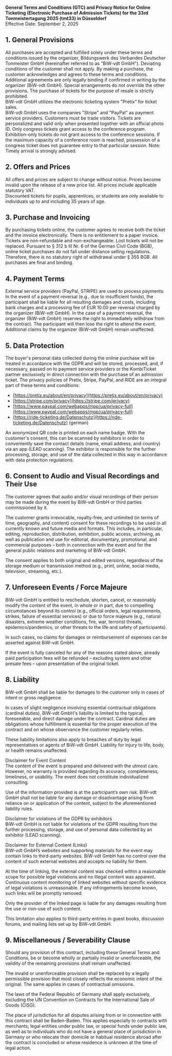 **General Terms and Conditions (GTC) and Privacy Notice for Online Ticketing (Electronic Purchase of Admission Tickets) for the 33rd Tonmeistertagung 2025 (tmt33) in Düsseldorf**  
Effective Date: September 2, 2025

## 1. General Provisions
All purchases are accepted and fulfilled solely under these terms and conditions issued by the organizer, Bildungswerk des Verbandes Deutscher Tonmeister GmbH (hereinafter referred to as "BiW-vdt GmbH"). Deviating conditions of the customer shall not apply. By making a purchase, the customer acknowledges and agrees to these terms and conditions. Additional agreements are only legally binding if confirmed in writing by the organizer (BiW-vdt GmbH). Special arrangements do not override the other provisions. The purchase of tickets for the purpose of resale is strictly prohibited.  
BiW-vdt GmbH utilizes the electronic ticketing system "Pretix" for ticket sales.  
BiW-vdt GmbH uses the companies "Stripe" and "PayPal" as payment service providers. Customers must be trade visitors. Tickets are personalized and valid only when presented together with an official photo ID. Only congress tickets grant access to the conference program. Exhibition-only tickets do not grant access to the conference sessions. If the maximum capacity of a conference room is reached, possession of a congress ticket does not guarantee entry to that particular session. Note: Timely arrival is strongly advised.

## 2. Offers and Prices
All offers and prices are subject to change without notice. Prices become invalid upon the release of a new price list. All prices include applicable statutory VAT.  
Discounted tickets for pupils, apprentices, or students are only available to individuals up to and including 35 years of age.

## 3. Purchase and Invoicing
By purchasing tickets online, the customer agrees to receive both the ticket and the invoice electronically. There is no entitlement to a paper invoice. Tickets are non-refundable and non-exchangeable. Lost tickets will not be replaced. Pursuant to § 312 b III Nr. 6 of the German Civil Code (BGB), online ticket purchases do not fall under distance selling regulations. Therefore, there is no statutory right of withdrawal under § 355 BGB. All purchases are final and binding.

## 4. Payment Terms
External service providers (PayPal, STRIPE) are used to process payments. In the event of a payment reversal (e.g., due to insufficient funds), the participant shall be liable for all resulting damages and costs, including bank charges and a processing fee of EUR 10.00 per reversal charged by the organizer (BiW-vdt GmbH). In the case of a payment reversal, the organizer (BiW-vdt GmbH) reserves the right to immediately withdraw from the contract. The participant will then lose the right to attend the event. Additional claims by the organizer (BiW-vdt GmbH) remain unaffected.

## 5. Data Protection
The buyer's personal data collected during the online purchase will be treated in accordance with the GDPR and will be stored, processed, and, if necessary, passed on to payment service providers or the KombiTicket partner exclusively in direct connection with the purchase of an admission ticket. The privacy policies of Pretix, Stripe, PayPal, and RIDE are an integral part of these terms and conditions:

+ [https://pretix.eu/about/en/privacy](https://pretix.eu/about/en/privacy)
+ [https://stripe.com/privacy](https://stripe.com/privacy)
+ [https://www.paypal.com/webapps/mpp/ua/privacy-full](https://www.paypal.com/webapps/mpp/ua/privacy-full)
+ [https://ride-ticketing.de/Datenschutz](https://ride-ticketing.de/Datenschutz) (german)

An anonymized QR code is printed on each name badge. With the customer's consent, this can be scanned by exhibitors in order to conveniently save the contact details (name, email address, and country) via an app (LEAD scanning). The exhibitor is responsible for the further processing, storage, and use of the data collected in this way in accordance with data protection regulations.

## 6. Consent to Audio and Visual Recordings and Their Use
The customer agrees that audio and/or visual recordings of their person may be made during the event by BiW-vdt GmbH or third parties commissioned by it.

The customer grants irrevocable, royalty-free, and unlimited (in terms of time, geography, and content) consent for these recordings to be used in all currently known and future media and formats. This includes, in particular, editing, reproduction, distribution, exhibition, public access, archiving, as well as publication and use for editorial, documentary, promotional, and commercial purposes – both in connection with the event and for the general public relations and marketing of BiW-vdt GmbH.

The consent applies to both original and edited versions, regardless of the storage medium or transmission method (e.g., print, online, social media, television, streaming, etc.).

## 7. Unforeseen Events / Force Majeure
BiW-vdt GmbH is entitled to reschedule, shorten, cancel, or reasonably modify the content of the event, in whole or in part, due to compelling circumstances beyond its control (e.g., official orders, legal requirements, strikes, failure of essential services) or due to force majeure (e.g., natural disasters, extreme weather conditions, fire, war, terrorist threats, epidemics/pandemics, or other threats to the life and safety of participants).

In such cases, no claims for damages or reimbursement of expenses can be asserted against BiW-vdt GmbH.

If the event is fully canceled for any of the reasons stated above, already paid participation fees will be refunded – excluding system and other presale fees – upon presentation of the original ticket.

## 8. Liability
BiW-vdt GmbH shall be liable for damages to the customer only in cases of intent or gross negligence.

In cases of slight negligence involving essential contractual obligations (cardinal duties), BiW-vdt GmbH's liability is limited to the typical, foreseeable, and direct damage under the contract. Cardinal duties are obligations whose fulfillment is essential for the proper execution of the contract and on whose observance the customer regularly relies.

These liability limitations also apply to breaches of duty by legal representatives or agents of BiW-vdt GmbH. Liability for injury to life, body, or health remains unaffected.

Disclaimer for Event Content  
The content of the event is prepared and delivered with the utmost care. However, no warranty is provided regarding its accuracy, completeness, timeliness, or usability. The event does not constitute individualized consulting.

Use of the information provided is at the participant’s own risk. BiW-vdt GmbH shall not be liable for any damage or disadvantage arising from reliance on or application of the content, subject to the aforementioned liability rules.

Disclaimer for violations of the GDPR by exhibitors  
BiW-vdt GmbH is not liable for violations of the GDPR resulting from the further processing, storage, and use of personal data collected by an exhibitor (LEAD scanning).

Disclaimer for External Content (Links)  
BiW-vdt GmbH’s websites and supporting materials for the event may contain links to third-party websites. BiW-vdt GmbH has no control over the content of such external websites and accepts no liability for them.

At the time of linking, the external content was checked within a reasonable scope for possible legal violations and no illegal content was apparent. Continuous content monitoring of linked websites without specific evidence of legal violations is unreasonable. If any infringements become known, such links will be promptly removed.

Only the provider of the linked page is liable for any damages resulting from the use or non-use of such content.

This limitation also applies to third-party entries in guest books, discussion forums, and mailing lists set up by BiW-vdt GmbH.

## 9. Miscellaneous / Severability Clause
Should any provision of this contract, including these General Terms and Conditions, be or become wholly or partially invalid or unenforceable, the validity of the remaining provisions shall remain unaffected.

The invalid or unenforceable provision shall be replaced by a legally permissible provision that most closely reflects the economic intent of the original. The same applies in cases of contractual omissions.

The laws of the Federal Republic of Germany shall apply exclusively, excluding the UN Convention on Contracts for the International Sale of Goods (CISG).

The place of jurisdiction for all disputes arising from or in connection with this contract shall be Baden-Baden. This applies especially to contracts with merchants, legal entities under public law, or special funds under public law, as well as to individuals who do not have a general place of jurisdiction in Germany or who relocate their domicile or habitual residence abroad after the contract is concluded or whose residence is unknown at the time of legal action.
